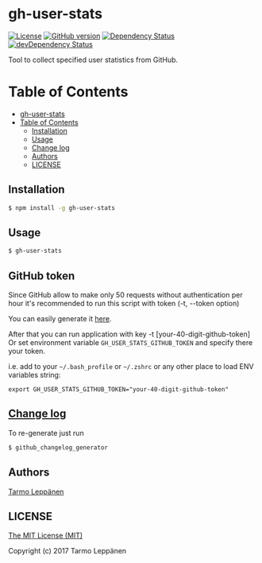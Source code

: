# gh-user-stats
[![License](http://img.shields.io/:license-mit-blue.svg)](LICENSE)
[![GitHub version](https://badge.fury.io/gh/tarlepp%2Fgh-user-stats.svg)](https://badge.fury.io/gh/tarlepp%2Fgh-user-stats)
[![Dependency Status](https://david-dm.org/tarlepp/gh-user-stats.svg)](https://david-dm.org/tarlepp/gh-user-stats)
[![devDependency Status](https://david-dm.org/tarlepp/gh-user-stats/dev-status.svg)](https://david-dm.org/tarlepp/gh-user-stats#info=devDependencies)

Tool to collect specified user statistics from GitHub.

Table of Contents
=================

  * [gh-user-stats](#gh-user-stats)
  * [Table of Contents](#table-of-contents)
    * [Installation](#installation)
    * [Usage](#usage)
    * [<a href="CHANGELOG.md">Change log</a>](#change-log)
    * [Authors](#authors)
    * [LICENSE](#license)


## Installation
```bash
$ npm install -g gh-user-stats
```

## Usage
```bash
$ gh-user-stats
```

## GitHub token
Since GitHub allow to make only 50 requests without authentication per hour it's recommended to run this script 
with token (-t, --token option)

You can easily generate it [here](https://github.com/settings/tokens).

After that you can run application with key -t [your-40-digit-github-token]
Or set environment variable `GH_USER_STATS_GITHUB_TOKEN` and specify there your token.

i.e. add to your `~/.bash_profile` or `~/.zshrc` or any other place to load ENV variables string:

```
export GH_USER_STATS_GITHUB_TOKEN="your-40-digit-github-token"
```

## [Change log](CHANGELOG.md)
To re-generate just run

```bash
$ github_changelog_generator
```

## Authors
[Tarmo Leppänen](https://github.com/tarlepp)

## LICENSE
[The MIT License (MIT)](LICENSE)

Copyright (c) 2017 Tarmo Leppänen
